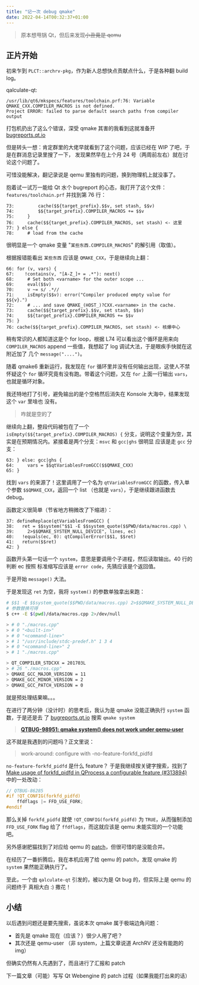 ```yaml
---
title: "记一次 debug qmake"
date: 2022-04-14T00:32:37+01:00
---
```


> 原本想甩锅 Qt，但后来发现~~小丑竟是 qemu~~

## 正片开始

初来乍到 `PLCT::archrv-pkg`，作为新人总想快点贡献点什么，于是各种翻 build log。

qalculate-qt:

```log
/usr/lib/qt6/mkspecs/features/toolchain.prf:76: Variable QMAKE_CXX.COMPILER_MACROS is not defined.
Project ERROR: failed to parse default search paths from compiler output
```

打包机扔出了这么个错误，深受 qmake 其害的我看到这就准备开 [bugreports.qt.io](https://bugreports.qt.io) 

但是转头一想：肯定群里的大佬早就看到了这个问题，应该已经在 WIP 了吧，于是在群消息记录里搜了一下，
发现果然早在上个月 24 号（两周前左右）就在讨论这个问题了。

可惜没能解决，翻记录说是 qemu 里独有的问题，换到物理机上就没事了。

抱着试一试万一能给 Qt 水个 bugreport 的心态，我打开了这个文件：`features/toolchain.prf` 并找到第 76 行：

```qmake
73:         cache($${target_prefix}.$$v, set stash, $$v)
74:         $${target_prefix}.COMPILER_MACROS += $$v
75:     }
76:     cache($${target_prefix}.COMPILER_MACROS, set stash) <- 这里
77: } else {
78:     # load from the cache
```

很明显是一个 qmake 变量 "`某些东西.COMPILER_MACROS`" 的解引用（取值）。

根据报错能看出 `某些东西` 应该是 `QMAKE_CXX`，于是继续向上翻：

```qmake
66: for (v, vars) {
67:    !contains(v, "[A-Z_]+ = .*"): next()
68:     # Set both <varname> for the outer scope ...
69:     eval($$v)
70:     v ~= s/ .*//
71:     isEmpty($$v): error("Compiler produced empty value for $${v}.")
72:     # ... and save QMAKE_(HOST_)?CXX.<varname> in the cache.
73:     cache($${target_prefix}.$$v, set stash, $$v)
74:     $${target_prefix}.COMPILER_MACROS += $$v
75: }
76: cache($${target_prefix}.COMPILER_MACROS, set stash) <- 核爆中心
```

稍有常识的人都知道这是个 for loop，根据 L74 可以看出这个循环是用来向
`COMPILER_MACROS` append 一些值，我想起了 log 调试大法，于是眼疾手快就在这附近加了
几个 `message("....")`。

随着 qmake6 重新运行，我发现在 `for` 循环里并没有任何输出出现，这使人不禁怀疑这个
`for` 循环究竟有没有跑。带着这个问题，又在 `for` 上面一行输出 `vars`，也就是循环对象。

我还特地打了引号，避免输出的是个空格然后消失在 Konsole 大海中，结果发现这个 `var` 里啥也
没有。

> 咋就是空的了

继续向上翻，整段代码被包在了一个 `isEmpty($${target_prefix}.COMPILER_MACROS) {`
分支，说明这个变量为空，其实是在预期情况内。紧接着是两个分支：`msvc` 和 `gcc|ghs` 很明显
应该是走 `gcc` 分支：

```qmake
63: } else: gcc|ghs {
64:     vars = $$qtVariablesFromGCC($$QMAKE_CXX)
65: }
```

找到 `vars` 的来源了！这里调用了一个名为 `qtVariablesFromGCC` 的函数，传入单个参数
`$$QMAKE_CXX`，返回一个 list （也就是 `vars`），于是继续跟进函数去 debug。

函数定义很简单（节省地方稍微改了下缩进）：

```qmake
37: defineReplace(qtVariablesFromGCC) {
38:   ret = $$system("$$1 -E $$system_quote($$PWD/data/macros.cpp) \
39:     2>$$QMAKE_SYSTEM_NULL_DEVICE", lines, ec)
40:   !equals(ec, 0): qtCompilerError($$1, $$ret)
41:   return($$ret)
42: }
```

函数开头第一句话一个 `system`，意思是要调用个子进程，然后读取输出。40 行的判断 ec 按照
标准缩写应该是 `error code`，先猜应该是个返回值。

于是开始 `message()` 大法。

于是发现这 `ret` 为空，我将 `system()` 的参数单独拿出来跑：

```bash
# $$1 -E $$system_quote($$PWD/data/macros.cpp) 2>$$QMAKE_SYSTEM_NULL_DEVICE
# 参数替换可得
$ c++ -E $(pwd)/data/macros.cpp 2>/dev/null

> # 0 "./macros.cpp"
> # 0 "<built-in>"
> # 0 "<command-line>"
> # 1 "/usr/include/stdc-predef.h" 1 3 4
> # 0 "<command-line>" 2
> # 1 "./macros.cpp"

> QT_COMPILER_STDCXX = 201703L
> # 26 "./macros.cpp"
> QMAKE_GCC_MAJOR_VERSION = 11
> QMAKE_GCC_MINOR_VERSION = 2
> QMAKE_GCC_PATCH_VERSION = 0
```

就是预处理结果嘛。。。

在进行了两分钟（没计时）的思考后，我认为是 qmake 没能正确执行 `system` 函数，于是还是去
了 [bugreports.qt.io](https://bugreports.qt.io) 搜索 `qmake system`

> [**QTBUG-98951: qmake system() does not work under qemu-user**](https://bugreports.qt.io/browse/QTBUG-98951)

这不就是我遇到的问题吗？正文里说：

> work-around: configure with -no-feature-forkfd_pidfd

`no-feature-forkfd_pidfd` 是什么 feature？ 于是我继续按关键字搜索，找到了 [Make usage of forkfd_pidfd in QProcess a configurable feature (#313894)](https://codereview.qt-project.org/c/qt/qtbase/+/313894) 中的一处改动：

```cpp
// QTBUG-86285
#if !QT_CONFIG(forkfd_pidfd)
    ffdflags |= FFD_USE_FORK;
#endif
```

那么关掉 `forkfd_pidfd` 就使 `!QT_CONFIG(forkfd_pidfd)` 为 `TRUE`，从而强制添加
`FFD_USE_FORK` flag 给了 `ffdflags`，而这就应该是 qemu 未能实现的一个功能吧。

另外感谢肥猫找到了对应给 qemu 的 [patch](https://patchew.org/QEMU/mvm4kadwyrm.fsf@suse.de/)，但很可惜的是没能合并。

在经历了一番折腾后，我在本机应用了给 qemu 的 patch，发现 qmake 的 `system` 果然能正确执行了。

至此，一个由 `qalculate-qt` 引发的，被以为是 Qt bug 的，但实际上是 qemu 的问题终于
真相大白 :) 撒花！

## 小结

以后遇到问题还是要先搜索，虽说本次 qmake 属于极端边角问题：

- 首先是 qmake 现在（应该？）很少人用了吧？
- 其次还是 qemu-user （非 system，上篇文章说道 ArchRV 还没有能跑的 img）

但确实仍然有人先遇到了，而且进行了汇报和 patch

下一篇文章（可能）写写 Qt Webengine 的 patch 过程（如果我能打出来的话）
